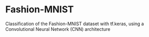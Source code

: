 # Fashion-MNIST
 Classification of the Fashion-MNIST dataset with tf.keras, using a Convolutional Neural Network (CNN) architecture
